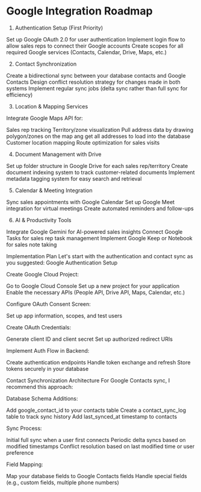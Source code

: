 # Google Integration Roadmap

1. Authentication Setup (First Priority)

Set up Google OAuth 2.0 for user authentication
Implement login flow to allow sales reps to connect their Google accounts
Create scopes for all required Google services (Contacts, Calendar, Drive, Maps, etc.)

2. Contact Synchronization

Create a bidirectional sync between your database contacts and Google Contacts
Design conflict resolution strategy for changes made in both systems
Implement regular sync jobs (delta sync rather than full sync for efficiency)

3. Location & Mapping Services

Integrate Google Maps API for:

Sales rep tracking
Territory/zone visualization
Pull address data by drawing polygon/zones on the map ang get all addresses to load into the database
Customer location mapping
Route optimization for sales visits



4. Document Management with Drive

Set up folder structure in Google Drive for each sales rep/territory
Create document indexing system to track customer-related documents
Implement metadata tagging system for easy search and retrieval

5. Calendar & Meeting Integration

Sync sales appointments with Google Calendar
Set up Google Meet integration for virtual meetings
Create automated reminders and follow-ups

6. AI & Productivity Tools

Integrate Google Gemini for AI-powered sales insights
Connect Google Tasks for sales rep task management
Implement Google Keep or Notebook for sales note taking

Implementation Plan
Let's start with the authentication and contact sync as you suggested:
Google Authentication Setup

Create Google Cloud Project:

Go to Google Cloud Console
Set up a new project for your application
Enable the necessary APIs (People API, Drive API, Maps, Calendar, etc.)


Configure OAuth Consent Screen:

Set up app information, scopes, and test users


Create OAuth Credentials:

Generate client ID and client secret
Set up authorized redirect URIs


Implement Auth Flow in Backend:

Create authentication endpoints
Handle token exchange and refresh
Store tokens securely in your database



Contact Synchronization Architecture
For Google Contacts sync, I recommend this approach:

Database Schema Additions:

Add google_contact_id to your contacts table
Create a contact_sync_log table to track sync history
Add last_synced_at timestamp to contacts


Sync Process:

Initial full sync when a user first connects
Periodic delta syncs based on modified timestamps
Conflict resolution based on last modified time or user preference


Field Mapping:

Map your database fields to Google Contacts fields
Handle special fields (e.g., custom fields, multiple phone numbers)